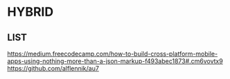 # HYBRID

## LIST

<https://medium.freecodecamp.com/how-to-build-cross-platform-mobile-apps-using-nothing-more-than-a-json-markup-f493abec1873#.cm6vovtx9>  
<https://github.com/alflennik/au7>
